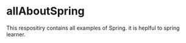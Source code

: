 # allAboutSpring
This respositiry contains all examples of Spring.
it is heplful to spring learner.
